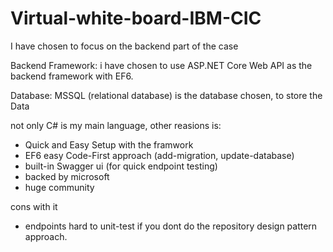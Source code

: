 # Virtual-white-board-IBM-CIC

I have chosen to focus on the backend part of the case

Backend Framework: i have chosen to use ASP.NET Core Web API as the backend framework with EF6.


Database: MSSQL (relational database) is the database chosen, to store the Data

not only C# is my main language, other reasions is:
* Quick and Easy Setup with the framwork
* EF6 easy Code-First approach (add-migration, update-database)
* built-in Swagger ui (for quick endpoint testing)
* backed by microsoft
* huge community

cons with it
* endpoints hard to unit-test if you dont do the repository design pattern approach.






